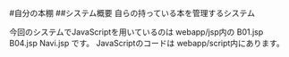 #自分の本棚
##システム概要
自らの持っている本を管理するシステム

今回のシステムでJavaScriptを用いているのは
webapp/jsp内の
B01.jsp
B04.jsp
Navi.jsp
です。
JavaScriptのコードは
webapp/script内にあります。

